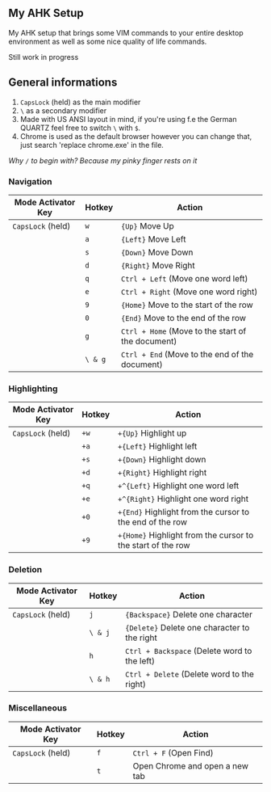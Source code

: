 ## My AHK Setup
My AHK setup that brings some VIM commands to your entire desktop environment as well as some nice quality of life commands.

Still work in progress

## General informations

1. `CapsLock` (held) as the main modifier
2. `\` as a secondary modifier
3. Made with US ANSI layout in mind, if you're using f.e the German QUARTZ feel free to switch `\` with `$`.
4. Chrome is used as the default browser however you can change that, just search 'replace chrome.exe' in the file.

_Why `/` to begin with? Because my pinky finger rests on it_

### Navigation

| **Mode Activator Key**  | **Hotkey**   | **Action**                                                      |
|-------------------------|--------------|-----------------------------------------------------------------|
| `CapsLock` (held)       | `w`          | `{Up}` Move Up                                                  |
|                         | `a`          | `{Left}` Move Left                                              |
|                         | `s`          | `{Down}` Move Down                                              |
|                         | `d`          | `{Right}` Move Right                                            |
|                         | `q`          | `Ctrl + Left` (Move one word left)                              |
|                         | `e`          | `Ctrl + Right` (Move one word right)                            |
|                         | `9`          | `{Home}` Move to the start of the row                           |
|                         | `0`          | `{End}` Move to the end of the row                              |
|                         | `g`          | `Ctrl + Home` (Move to the start of the document)               |
|                         | `\ & g`      | `Ctrl + End` (Move to the end of the document)                  |

### Highlighting

| **Mode Activator Key**  | **Hotkey**   | **Action**                                                      |
|-------------------------|--------------|-----------------------------------------------------------------|
| `CapsLock` (held)       | `+w`         | `+{Up}` Highlight up                                            |
|                         | `+a`         | `+{Left}` Highlight left                                         |
|                         | `+s`         | `+{Down}` Highlight down                                        |
|                         | `+d`         | `+{Right}` Highlight right                                       |
|                         | `+q`         | `+^{Left}` Highlight one word left                              |
|                         | `+e`         | `+^{Right}` Highlight one word right                             |
|                         | `+0`         | `+{End}` Highlight from the cursor to the end of the row        |
|                         | `+9`         | `+{Home}` Highlight from the cursor to the start of the row     |

### Deletion

| **Mode Activator Key**  | **Hotkey**   | **Action**                                                      |
|-------------------------|--------------|-----------------------------------------------------------------|
| `CapsLock` (held)       | `j`          | `{Backspace}` Delete one character                              |
|                         | `\ & j`      | `{Delete}` Delete one character to the right                    |
|                         | `h`          | `Ctrl + Backspace` (Delete word to the left)                    |
|                         | `\ & h`      | `Ctrl + Delete` (Delete word to the right)                      |

### Miscellaneous

| **Mode Activator Key**  | **Hotkey**   | **Action**                                                      |
|-------------------------|--------------|-----------------------------------------------------------------|
| `CapsLock` (held)       | `f`          | `Ctrl + F` (Open Find)                                          |
|                         | `t`          | Open Chrome and open a new tab                                  |